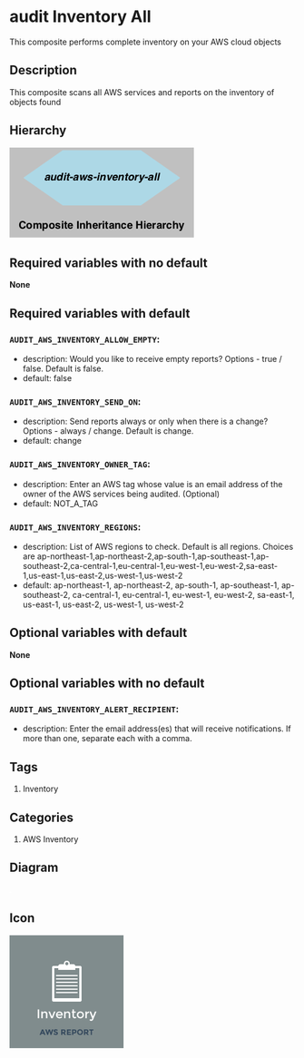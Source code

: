 audit Inventory All
============================
This composite performs complete inventory on your AWS cloud objects


## Description
This composite scans all AWS services and reports on the inventory of objects found


## Hierarchy
![composite inheritance hierarchy](https://raw.githubusercontent.com/CloudCoreo/audit-aws-inventory-all/master/images/hierarchy.png "composite inheritance hierarchy")



## Required variables with no default

**None**


## Required variables with default

### `AUDIT_AWS_INVENTORY_ALLOW_EMPTY`:
  * description: Would you like to receive empty reports? Options - true / false. Default is false.
  * default: false

### `AUDIT_AWS_INVENTORY_SEND_ON`:
  * description: Send reports always or only when there is a change? Options - always / change. Default is change.
  * default: change

### `AUDIT_AWS_INVENTORY_OWNER_TAG`:
  * description: Enter an AWS tag whose value is an email address of the owner of the AWS services being audited. (Optional)
  * default: NOT_A_TAG

### `AUDIT_AWS_INVENTORY_REGIONS`:
  * description: List of AWS regions to check. Default is all regions. Choices are ap-northeast-1,ap-northeast-2,ap-south-1,ap-southeast-1,ap-southeast-2,ca-central-1,eu-central-1,eu-west-1,eu-west-2,sa-east-1,us-east-1,us-east-2,us-west-1,us-west-2
  * default: ap-northeast-1, ap-northeast-2, ap-south-1, ap-southeast-1, ap-southeast-2, ca-central-1, eu-central-1, eu-west-1, eu-west-2, sa-east-1, us-east-1, us-east-2, us-west-1, us-west-2


## Optional variables with default

**None**


## Optional variables with no default

### `AUDIT_AWS_INVENTORY_ALERT_RECIPIENT`:
  * description: Enter the email address(es) that will receive notifications. If more than one, separate each with a comma.

## Tags
1. Inventory

## Categories
1. AWS Inventory



## Diagram
![diagram](https://raw.githubusercontent.com/CloudCoreo/audit-aws-inventory-all/master/images/diagram.png "diagram")


## Icon
![icon](https://raw.githubusercontent.com/CloudCoreo/audit-aws-inventory-all/master/images/icon.png "icon")


